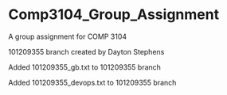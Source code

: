 # Comp3104_Group_Assignment
A group assignment for COMP 3104

101209355 branch created by Dayton Stephens 

Added 101209355_gb.txt to 101209355 branch

Added 101209355_devops.txt to 101209355 branch
